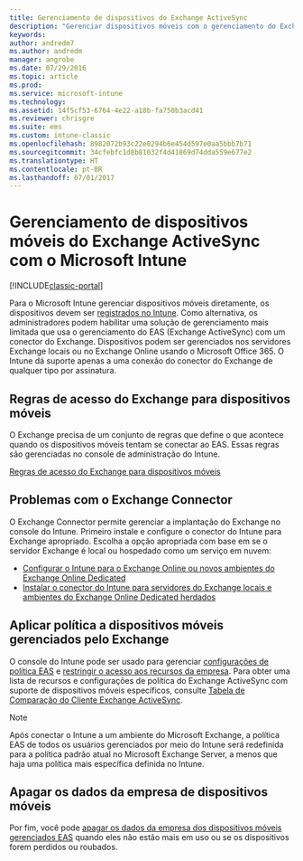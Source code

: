 ```yaml
---
title: Gerenciamento de dispositivos do Exchange ActiveSync
description: "Gerenciar dispositivos móveis com o gerenciamento do Exchange ActiveSync (EAS) usando o conector do Exchange"
keywords: 
author: andredm7
ms.author: andredm
manager: angrobe
ms.date: 07/29/2016
ms.topic: article
ms.prod: 
ms.service: microsoft-intune
ms.technology: 
ms.assetid: 14f5cf53-6764-4e22-a18b-fa750b3acd41
ms.reviewer: chrisgre
ms.suite: ems
ms.custom: intune-classic
ms.openlocfilehash: 8982072b93c22e0294b6e454d597e0aa5bbb7b71
ms.sourcegitcommit: 34cfebfc1d8b81032f4d41869d74dda559e677e2
ms.translationtype: HT
ms.contentlocale: pt-BR
ms.lasthandoff: 07/01/2017
---
```

# <a name="exchange-activesync-mobile-device-management-with-microsoft-intune"></a>Gerenciamento de dispositivos móveis do Exchange ActiveSync com o Microsoft Intune

[!INCLUDE[classic-portal](../includes/classic-portal.md)]

Para o Microsoft Intune gerenciar dispositivos móveis diretamente, os dispositivos devem ser [registrados no Intune](prerequisites-for-enrollment.md). Como alternativa, os administradores podem habilitar uma solução de gerenciamento mais limitada que usa o gerenciamento do EAS (Exchange ActiveSync) com um conector do Exchange. Dispositivos podem ser gerenciados nos servidores Exchange locais ou no Exchange Online usando o Microsoft Office 365. O Intune dá suporte apenas a uma conexão do conector do Exchange de qualquer tipo por assinatura.

## <a name="exchange-access-rules-for-mobile-devices"></a>Regras de acesso do Exchange para dispositivos móveis ##

O Exchange precisa de um conjunto de regras que define o que acontece quando os dispositivos móveis tentam se conectar ao EAS. Essas regras são gerenciadas no console de administração do Intune.

[Regras de acesso do Exchange para dispositivos móveis](exchange-access-rules-for-mobile-devices.md)

## <a name="install-the-exchange-connector"></a>Problemas com o Exchange Connector
O Exchange Connector permite gerenciar a implantação do Exchange no console do Intune. Primeiro instale e configure o conector do Intune para Exchange apropriado. Escolha a opção apropriada com base em se o servidor Exchange é local ou hospedado como um serviço em nuvem:

-   [Configurar o Intune para o Exchange Online ou novos ambientes do Exchange Online Dedicated](intune-service-to-service-exchange-connector.md)
-   [Instalar o conector do Intune para servidores do Exchange locais e ambientes do Exchange Online Dedicated herdados](intune-on-premises-exchange-connector.md)


## <a name="apply-policy-for-exchange-managed-mobile-devices"></a>Aplicar política a dispositivos móveis gerenciados pelo Exchange
O console do Intune pode ser usado para gerenciar [configurações de política EAS](exchange-activesync-policy-settings-in-microsoft-intune.md) e [restringir o acesso aos recursos da empresa](restrict-access-to-email-and-o365-services-with-microsoft-intune.md). Para obter uma lista de recursos e configurações de política do Exchange ActiveSync com suporte de dispositivos móveis específicos, consulte [Tabela de Comparação do Cliente Exchange ActiveSync](http://go.microsoft.com/fwlink/?LinkId=247270).

> [!NOTE]
> Após conectar o Intune a um ambiente do Microsoft Exchange, a política EAS de todos os usuários gerenciados por meio do Intune será redefinida para a política padrão atual no Microsoft Exchange Server, a menos que haja uma política mais específica definida no Intune.

## <a name="wipe-company-data-from-mobile-devices"></a>Apagar os dados da empresa de dispositivos móveis
Por fim, você pode [apagar os dados da empresa dos dispositivos móveis gerenciados EAS](wipe-for-exchange-managed-mobile-devices.md) quando eles não estão mais em uso ou se os dispositivos forem perdidos ou roubados.
